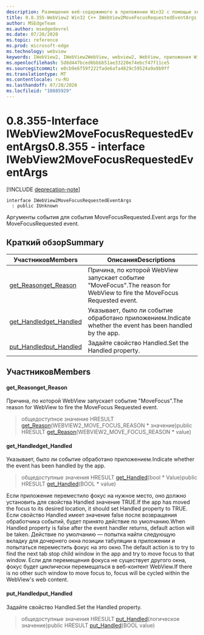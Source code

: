 ```yaml
---
description: Размещение веб-содержимого в приложении Win32 с помощью элемента управления Microsoft Edge WebView2
title: 0.8.355-WebView2 Win32 C++ IWebView2MoveFocusRequestedEventArgs
author: MSEdgeTeam
ms.author: msedgedevrel
ms.date: 07/20/2020
ms.topic: reference
ms.prod: microsoft-edge
ms.technology: webview
keywords: IWebView2, IWebView2WebView, webview2, WebView, приложения Win32, Win32, EDGE
ms.openlocfilehash: 5d8d447bced6bbbb51ae33220e74ebcf47f11ce5
ms.sourcegitcommit: e0cb9e6f59f222fade6afa4829c59524a9a9b9ff
ms.translationtype: MT
ms.contentlocale: ru-RU
ms.lasthandoff: 07/20/2020
ms.locfileid: "10885929"
---
```

# <span data-ttu-id="41b0a-104">0.8.355-Interface IWebView2MoveFocusRequestedEventArgs</span><span class="sxs-lookup"><span data-stu-id="41b0a-104">0.8.355 - interface IWebView2MoveFocusRequestedEventArgs</span></span> 

[!INCLUDE [deprecation-note](../../includes/deprecation-note.md)]

```
interface IWebView2MoveFocusRequestedEventArgs
  : public IUnknown
```

<span data-ttu-id="41b0a-105">Аргументы события для события MoveFocusRequested.</span><span class="sxs-lookup"><span data-stu-id="41b0a-105">Event args for the MoveFocusRequested event.</span></span>

## <span data-ttu-id="41b0a-106">Краткий обзор</span><span class="sxs-lookup"><span data-stu-id="41b0a-106">Summary</span></span>

 <span data-ttu-id="41b0a-107">Участников</span><span class="sxs-lookup"><span data-stu-id="41b0a-107">Members</span></span>                        | <span data-ttu-id="41b0a-108">Описания</span><span class="sxs-lookup"><span data-stu-id="41b0a-108">Descriptions</span></span>
--------------------------------|---------------------------------------------
[<span data-ttu-id="41b0a-109">get_Reason</span><span class="sxs-lookup"><span data-stu-id="41b0a-109">get_Reason</span></span>](#get_reason) | <span data-ttu-id="41b0a-110">Причина, по которой WebView запускает событие "MoveFocus".</span><span class="sxs-lookup"><span data-stu-id="41b0a-110">The reason for WebView to fire the MoveFocus Requested event.</span></span>
[<span data-ttu-id="41b0a-111">get_Handled</span><span class="sxs-lookup"><span data-stu-id="41b0a-111">get_Handled</span></span>](#get_handled) | <span data-ttu-id="41b0a-112">Указывает, было ли событие обработано приложением.</span><span class="sxs-lookup"><span data-stu-id="41b0a-112">Indicate whether the event has been handled by the app.</span></span>
[<span data-ttu-id="41b0a-113">put_Handled</span><span class="sxs-lookup"><span data-stu-id="41b0a-113">put_Handled</span></span>](#put_handled) | <span data-ttu-id="41b0a-114">Задайте свойство Handled.</span><span class="sxs-lookup"><span data-stu-id="41b0a-114">Set the Handled property.</span></span>

## <span data-ttu-id="41b0a-115">Участников</span><span class="sxs-lookup"><span data-stu-id="41b0a-115">Members</span></span>

#### <span data-ttu-id="41b0a-116">get_Reason</span><span class="sxs-lookup"><span data-stu-id="41b0a-116">get_Reason</span></span> 

<span data-ttu-id="41b0a-117">Причина, по которой WebView запускает событие "MoveFocus".</span><span class="sxs-lookup"><span data-stu-id="41b0a-117">The reason for WebView to fire the MoveFocus Requested event.</span></span>

> <span data-ttu-id="41b0a-118">общедоступное значение HRESULT [get_Reason](#get_reason)(WEBVIEW2_MOVE_FOCUS_REASON \* значение)</span><span class="sxs-lookup"><span data-stu-id="41b0a-118">public HRESULT [get_Reason](#get_reason)(WEBVIEW2_MOVE_FOCUS_REASON \* value)</span></span>

#### <span data-ttu-id="41b0a-119">get_Handled</span><span class="sxs-lookup"><span data-stu-id="41b0a-119">get_Handled</span></span> 

<span data-ttu-id="41b0a-120">Указывает, было ли событие обработано приложением.</span><span class="sxs-lookup"><span data-stu-id="41b0a-120">Indicate whether the event has been handled by the app.</span></span>

> <span data-ttu-id="41b0a-121">общедоступные значения HRESULT [get_Handled](#get_handled)(bool \* Value)</span><span class="sxs-lookup"><span data-stu-id="41b0a-121">public HRESULT [get_Handled](#get_handled)(BOOL \* value)</span></span>

<span data-ttu-id="41b0a-122">Если приложение переместило фокус на нужное место, оно должно установить для свойства Handled значение TRUE.</span><span class="sxs-lookup"><span data-stu-id="41b0a-122">If the app has moved the focus to its desired location, it should set Handled property to TRUE.</span></span> <span data-ttu-id="41b0a-123">Если свойство Handled имеет значение false после возвращения обработчика событий, будет принято действие по умолчанию.</span><span class="sxs-lookup"><span data-stu-id="41b0a-123">When Handled property is false after the event handler returns, default action will be taken.</span></span> <span data-ttu-id="41b0a-124">Действие по умолчанию — попытка найти следующую вкладку для дочернего окна позиции табуляции в приложении и попытаться переместить фокус на это окно.</span><span class="sxs-lookup"><span data-stu-id="41b0a-124">The default action is to try to find the next tab stop child window in the app and try to move focus to that window.</span></span> <span data-ttu-id="41b0a-125">Если для перемещения фокуса не существует другого окна, фокус будет циклически перемещаться в веб-контент WebView.</span><span class="sxs-lookup"><span data-stu-id="41b0a-125">If there is no other such window to move focus to, focus will be cycled within the WebView's web content.</span></span>

#### <span data-ttu-id="41b0a-126">put_Handled</span><span class="sxs-lookup"><span data-stu-id="41b0a-126">put_Handled</span></span> 

<span data-ttu-id="41b0a-127">Задайте свойство Handled.</span><span class="sxs-lookup"><span data-stu-id="41b0a-127">Set the Handled property.</span></span>

> <span data-ttu-id="41b0a-128">общедоступные значения HRESULT [put_Handled](#put_handled)(логическое значение)</span><span class="sxs-lookup"><span data-stu-id="41b0a-128">public HRESULT [put_Handled](#put_handled)(BOOL value)</span></span>

